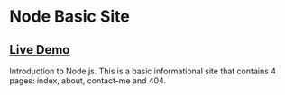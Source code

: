 # Node Basic Site

## [Live Demo](https://replit.com/@Rodrigoes/Node-Basic-Site)

Introduction to Node.js. This is a basic informational site that contains 4 pages: index, about, contact-me and 404.
